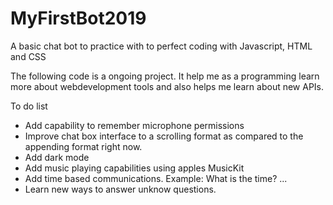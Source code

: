# MyFirstBot2019
A basic chat bot to practice with to perfect coding with Javascript, HTML and CSS

The following code is a ongoing project. It help me as a programming learn more about webdevelopment tools and also helps
me learn about new APIs. 

To do list
- Add capability to remember microphone permissions
- Improve chat box interface to a scrolling format as compared to the appending format right now.
- Add dark mode
- Add music playing capabilities using apples MusicKit
- Add time based communications. Example: What is the time? ...
- Learn new ways to answer unknow questions.
